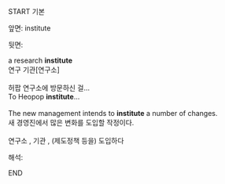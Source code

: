 START
기본

앞면:
institute


뒷면:
<div>a research <b>institute</b> </div><div>연구 기관[연구소]<br><div><div><br><div><div>허팝 연구소에 방문하신 걸...</div></div><div><div>To Heopop <strong>institute</strong>... <br></div></div><br><div>The new management intends to <strong>institute</strong> a number of changes. </div><div><div>새 경영진에서 많은 변화를 도입할 작정이다.</div></div><br>연구소 , 기관 , (제도정책 등을) 도입하다</div></div></div>


해석:

END